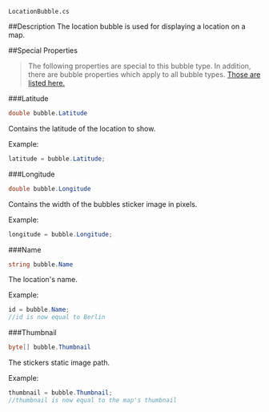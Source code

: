 ```
LocationBubble.cs
```

##Description
The location bubble is used for displaying a location on a map.  

##Special Properties
> The following properties are special to this bubble type. In addition, there are bubble properties which apply to all bubble types. [Those are listed here.](//github.com/Disa-im/DisaOpenSource/wiki/Bubble-Properties)

###Latitude
```c#
double bubble.Latitude
```
Contains the latitude of the location to show.

Example:
```c#
latitude = bubble.Latitude;
```

###Longitude
```c#
double bubble.Longitude
```
Contains the width of the bubbles sticker image in pixels.

Example:
```c#
longitude = bubble.Longitude;
```

###Name
```c#
string bubble.Name
```
The location's name.

Example:
```c#
id = bubble.Name;
//id is now equal to Berlin
```

###Thumbnail
```c#
byte[] bubble.Thumbnail
```
The stickers static image path.

Example:
```c#
thumbnail = bubble.Thumbnail;
//thumbnail is now equal to the map's thumbnail
```